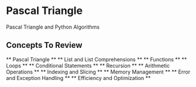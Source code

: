 # Pascal Triangle
Pascal Triangle  and Python Algorithms

## Concepts To Review
** Pascal Triangle **
** List and List Comprehensions **
** Functions **
** Loops **
** Conditional Statements **
** Recursion **
** Arithmetic Operations **
** Indexing and Slicing **
** Memory Management **
** Error and Exception Handling **
** Efficiency and Optimization **